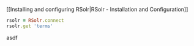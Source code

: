 [[Installing and configuring RSolr|RSolr - Installation and Configuration]]

```ruby
rsolr = RSolr.connect
rsolr.get 'terms'
```

asdf